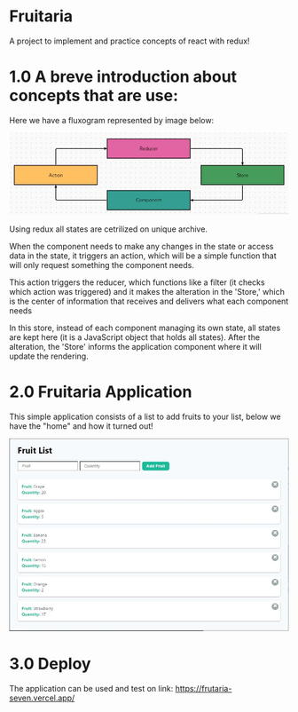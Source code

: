 # Fruitaria
A project to implement and practice concepts of react with redux!

# 1.0 A breve introduction about concepts that are use:
Here we have a fluxogram represented by image below: 

![Redux fluxgram](frutaria/Images/Redux.JPG)

Using redux all states are cetrilized on unique archive. 

 When the component needs to make any changes in the state or access data in the state, it triggers an action, which will be a simple function that will only request something the component needs.

 This action triggers the reducer, which functions like a filter (it checks which action was triggered) and it makes the alteration in the 'Store,' which is the center of information that receives and delivers what each component needs

  In this store, instead of each component managing its own state, all states are kept here (it is a JavaScript object that holds all states). After the alteration, the 'Store' informs the application component where it will update the rendering.

# 2.0 Fruitaria Application 
This simple application consists of a list to add fruits to your list, below we have the "home" and how it turned out!

![Redux Application](frutaria/Images/application.JPG)

# 3.0 Deploy
The application can be used and test on link: 
https://frutaria-seven.vercel.app/
